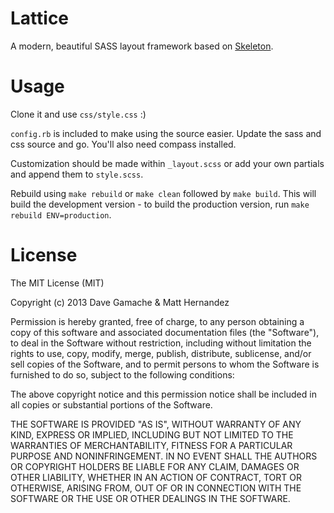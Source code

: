 Lattice
=======

A modern, beautiful SASS layout framework based on
[Skeleton](http://www.getskeleton.com).

# Usage

Clone it and use `css/style.css` :)

`config.rb` is included to make using the source easier. Update the sass and css
source and go. You'll also need compass installed.

Customization should be made within `_layout.scss` or add your own partials and
append them to `style.scss`.

Rebuild using `make rebuild` or `make clean` followed by `make build`. This will
build the development version - to build the production version, run
`make rebuild ENV=production`.

# License

The MIT License (MIT)

Copyright (c) 2013 Dave Gamache & Matt Hernandez

Permission is hereby granted, free of charge, to any person obtaining a copy of
this software and associated documentation files (the "Software"), to deal in
the Software without restriction, including without limitation the rights to
use, copy, modify, merge, publish, distribute, sublicense, and/or sell copies of
the Software, and to permit persons to whom the Software is furnished to do so,
subject to the following conditions:

The above copyright notice and this permission notice shall be included in all
copies or substantial portions of the Software.

THE SOFTWARE IS PROVIDED "AS IS", WITHOUT WARRANTY OF ANY KIND, EXPRESS OR
IMPLIED, INCLUDING BUT NOT LIMITED TO THE WARRANTIES OF MERCHANTABILITY, FITNESS
FOR A PARTICULAR PURPOSE AND NONINFRINGEMENT. IN NO EVENT SHALL THE AUTHORS OR
COPYRIGHT HOLDERS BE LIABLE FOR ANY CLAIM, DAMAGES OR OTHER LIABILITY, WHETHER
IN AN ACTION OF CONTRACT, TORT OR OTHERWISE, ARISING FROM, OUT OF OR IN
CONNECTION WITH THE SOFTWARE OR THE USE OR OTHER DEALINGS IN THE SOFTWARE.

